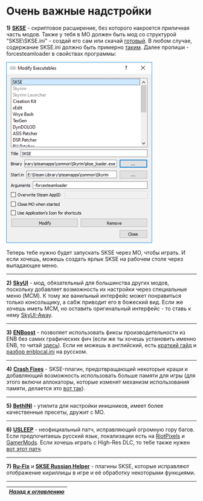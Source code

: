 # Очень важные надстройки

**1)** [**SKSE**](http://skse.silverlock.org/) - скриптовое расширение, без которого накроется приличная часть модов. Также у тебя в МО должен быть мод со структурой "SKSE\SKSE.ini" - создай его сам или скачай [готовый](http://www.nexusmods.com/skyrim/mods/51038/?). В любом случае, содержание SKSE.ini должно быть примерно [таким](https://raw.githubusercontent.com/VictorDragonslayer/SkyrimHead/master/00_Resources/04_Содержимое_SKSE.ini.md). Далее пропиши -forcesteamloader в свойствах программы:

![](../00_Resources/IMG_ForceSteamLoader.png)

Теперь тебе нужно будет запускать SKSE через МО, чтобы играть. И если хочешь, можешь создать ярлык SKSE на рабочем столе через выпадающее меню.

------

**2)** [**SkyUI**](http://www.nexusmods.com/skyrim/mods/3863/?) - мод, обязательный для большинства других модов, поскольку добавляет возможность их настройки через специальные меню (MCM). К тому же ванильный интерфейс может понравиться только консольщику, а сабж приводит его в божеский вид. Если же хочешь иметь МСМ, но оставить оригинальный интерфейс - то ставь к нему [SkyUI-Away](http://www.nexusmods.com/skyrim/mods/29440/).

------

**3)** [**ENBoost**](http://wiki.step-project.com/ENBoost) - позволяет использовать фиксы производительности из ENB без самих графических фич (если же ты хочешь установить именно ENB, то читай [здесь](http://wiki.step-project.com/Guide:ENB)). Если не можешь в английский, есть [краткий гайд](http://tesall.ru/topic/19689-nastroyka-enboost/) и [разбор enblocal.ini](http://tesall.ru/topic/19670-nastroyka-i-razbor-funkciy-enblocal-ini/) на русском.

------

**4)** [**Crash Fixes**](http://www.nexusmods.com/skyrim/mods/72725/?) - SKSE-плагин, предотвращающий некоторые краши и добавляющий возможность использовать больше памяти для игры (для этого включи аллокаторы, которые изменят механизм использования памяти, делается это [вот так](../00_Resources/05_Настройка_Crash_Fixes.md)).

------

**5)** [**BethINI**](http://www.nexusmods.com/skyrim/mods/69787/?) - утилита для настройки инишников, имеет более качественные пресеты, дружит с МО.

------

**6)** [**USLEEP**](http://www.nexusmods.com/skyrim/mods/71214/?) - неофициальный патч, исправляющий огромную гору багов. Если предпочитаешь русский язык, локализации есть на [RiotPixels](http://tes.riotpixels.com/mods/skyrim/patches/usleep.shtml) и [GamerMods](http://gamer-mods.ru/load/tes_v_skyrim/patchi/usleep/46-1-0-3573). Если хочешь играть с High-Res DLC, то тебе также нужен [вот этот патч](http://www.nexusmods.com/skyrim/mods/31255/?).

------

**7)** [**Ru-Fix**](http://tes.riotpixels.com/mods/skyrim/patches/ru-fix.shtml) и [**SKSE Russian Helper**](http://tes.riotpixels.com/mods/skyrim/patches/ru-fix-names.shtml) - плагины SKSE, которые исправляют отображение кириллицы в игре и её обработку некоторыми функциями.

------

|[*Назад к оглавлению*](../01_Оглавление.md)|
|:---:|
